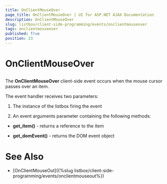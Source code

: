 ```yaml
---
title: OnClientMouseOver
page_title: OnClientMouseOver | UI for ASP.NET AJAX Documentation
description: OnClientMouseOver
slug: listbox/client-side-programming/events/onclientmouseover
tags: onclientmouseover
published: True
position: 23
---
```


# OnClientMouseOver

## 

The __OnClientMouseOver__ client-side event occurs when the mouse cursor passes over an item.

The event handler receives two parameters:

1. The instance of the listbox firing the event

2. An event arguments parameter containing the following methods:

* __get_item()__ - returns a reference to the item

* __get_domEvent()__ - returns the DOM event object

# See Also

 * [OnClientMouseOut]({%slug listbox/client-side-programming/events/onclientmouseout%})
